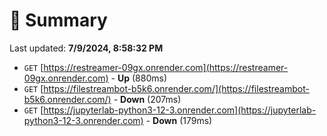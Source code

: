 # 📖 Summary
Last updated: **7/9/2024, 8:58:32 PM**

- `GET` [https://restreamer-09gx.onrender.com](https://restreamer-09gx.onrender.com) - **Up** (880ms)
- `GET` [https://filestreambot-b5k6.onrender.com/](https://filestreambot-b5k6.onrender.com/) - **Down** (207ms)
- `GET` [https://jupyterlab-python3-12-3.onrender.com](https://jupyterlab-python3-12-3.onrender.com) - **Down** (179ms)

